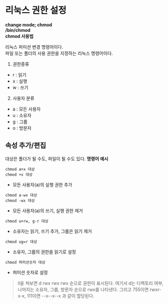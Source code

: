 # 리눅스 권한 설정  
**change mode; chmod  
/bin/chmod  
chmod 사용법**  

리눅스 퍼미션 변경 명령어이다.  
파일 또는 폴더의 사용 권한을 지정하는 리눅스 명령어이다.  

1. 권한종류
  - r : 읽기
  - x : 실행
  - w : 쓰기
2. 사용자 분류
  - a : 모든 사용자
  - u : 소유자
  - g : 그룹
  - o : 방문자  

## 속성 추가/편집  
대상은 폴더가 될 수도, 파일이 될 수도 있다.
**명령어 예시**  
```
chmod a+x 대상
chmod +x 대상
```
- 모든 사용자(a)의 실행 권한 추가
```
chmod a-wx 대상
chmod -wx 대상
```
- 모든 사용자(a)의 쓰기, 실행 권한 제거
```
chmod u+rw, g-r 대상
```
- 소유자는 읽기, 쓰기 추가, 그룹은 읽기 제거
```
chmod ug=r 대상
```
- 소유자, 그룹의 권한을 읽기로 설정
```
chmod 퍼미션숫자 대상
```
- 퍼미션 숫자로 설정

>ll을 쳐보면 d rwx rwx rwx 순으로 권한이 표시된다.
여기서 d는 디렉토리 여부, 나머지는 소유자, 그룹, 방문자 순으로 rwx를 나타낸다.
그리고 755이면 rwxr-x-x, 111이면 --x--x--x 과 같이 할당된다.
